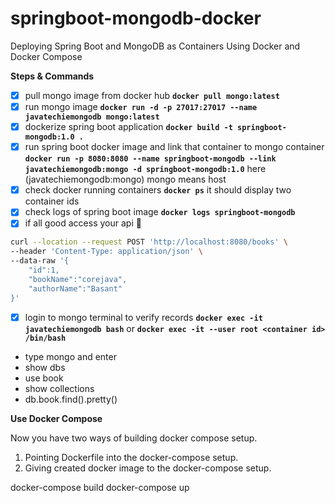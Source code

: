# springboot-mongodb-docker
Deploying Spring Boot and MongoDB as Containers Using Docker and Docker Compose

**Steps & Commands**

- [x] pull mongo image from docker hub **`docker pull mongo:latest`**
- [x] run mongo image **`docker run -d -p 27017:27017 --name javatechiemongodb mongo:latest`**
- [x] dockerize spring boot application **`docker build -t springboot-mongodb:1.0 .`**
- [x] run spring boot docker image and link that container to mongo container 
   **`docker run -p 8080:8080 --name springboot-mongodb --link javatechiemongodb:mongo -d springboot-mongodb:1.0`** 
   here (javatechiemongodb:mongo) mongo means host
- [x] check docker running containers  **`docker ps`** it should display two container ids
- [x] check logs of spring boot image **`docker logs springboot-mongodb`**
- [x] if all good access your api  :tada:
```bash
curl --location --request POST 'http://localhost:8080/books' \
--header 'Content-Type: application/json' \
--data-raw '{
    "id":1,
    "bookName":"corejava",
    "authorName":"Basant"
}'
```
- [x] login to mongo terminal to verify records **`docker exec -it javatechiemongodb bash`** or
**`docker exec -it --user root <container id> /bin/bash`**
- type mongo and enter
- show dbs
- use book
- show collections
- db.book.find().pretty()

**Use Docker Compose**

Now you have two ways of building docker compose setup.

1. Pointing Dockerfile into the docker-compose setup.
2. Giving created docker image to the docker-compose setup.

docker-compose build
docker-compose up



